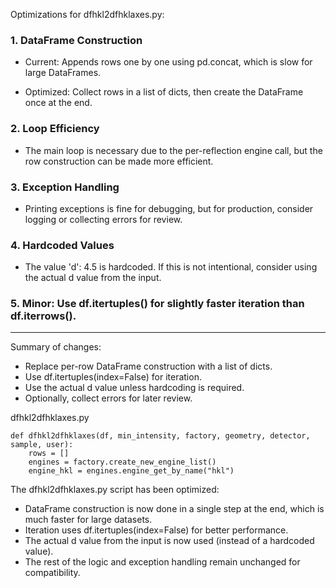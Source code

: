 Optimizations for dfhkl2dfhklaxes.py:

### 1. DataFrame Construction

-   Current: Appends rows one by one using pd.concat, which is slow for large DataFrames.

-   Optimized: Collect rows in a list of dicts, then create the DataFrame once at the end.

### 2. Loop Efficiency

-   The main loop is necessary due to the per-reflection engine call, but the row construction can be made more efficient.

### 3. Exception Handling

-   Printing exceptions is fine for debugging, but for production, consider logging or collecting errors for review.

### 4. Hardcoded Values

-   The value 'd': 4.5 is hardcoded. If this is not intentional, consider using the actual d value from the input.

### 5. Minor: Use df.itertuples() for slightly faster iteration than df.iterrows().

* * * * *

Summary of changes:

-   Replace per-row DataFrame construction with a list of dicts.
-   Use df.itertuples(index=False) for iteration.
-   Use the actual d value unless hardcoding is required.
-   Optionally, collect errors for later review.

dfhkl2dfhklaxes.py

```
def dfhkl2dfhklaxes(df, min_intensity, factory, geometry, detector, sample, user):
    rows = []
    engines = factory.create_new_engine_list()
    engine_hkl = engines.engine_get_by_name("hkl")
```

The dfhkl2dfhklaxes.py script has been optimized:

-   DataFrame construction is now done in a single step at the end, which is much faster for large datasets.
-   Iteration uses df.itertuples(index=False) for better performance.
-   The actual d value from the input is now used (instead of a hardcoded value).
-   The rest of the logic and exception handling remain unchanged for compatibility.

